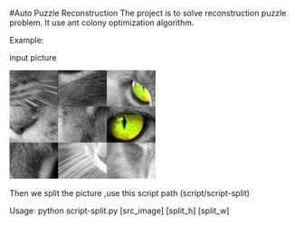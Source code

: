#Auto Puzzle Reconstruction
The project is to solve reconstruction puzzle problem.
It use ant colony optimization algorithm.

Example:

input picture

![lena](demo/comb.jpg)

Then we split the picture ,use this script path (script/script-split)

Usage:
    python script-split.py [src_image] [split_h] [split_w]


